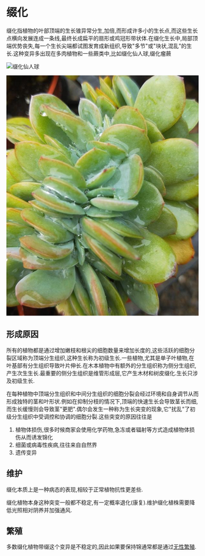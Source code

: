 # 缀化

缀化指植物的叶部顶端的生长锥异常分生,加倍,而形成许多小的生长点,而这些生长点横向发展连成一条线,最终长成扁平的扇形或鸡冠形带状体.在缀化生长中,局部顶端优势丧失,每一个生长尖端都试图发育成新组织,导致"多节"或"块状,混乱"的生长.这种变异多出现在多肉植物和一些蕨类中,比如缀化仙人球,缀化瘤蕨

![缀化仙人球](../../../assets/images/202204201703)

![缀化瘤蕨](../../../assets/images/642a785f729c45f28f487e2b2a1a4696.jpeg)

## 形成原因

所有的植物都是通过增加嫩枝和根尖的细胞数量来增加长度的,这些活跃的细胞分裂区域称为顶端分生组织,这种生长称为初级生长.一些植物,尤其是单子叶植物,在叶基部有分生组织导致叶片伸长.在木本植物中有额外的分生组织称为侧分生组织,产生次生生长.最重要的侧分生组织是维管形成层,它产生木材和树皮缀化.生长只涉及初级生长.

在每种植物中顶端分生组织和中间分生组织的细胞分裂会经过环境和自身调节从而形成独特的茎和叶形状.例如在抑制分枝的情况下,顶端的快速生长会导致茎长而细,而生长缓慢则会导致茎"更肥".偶尔会发生一种称为生长突变的现象,它"扰乱"了初级分生组织中受调控和协调的细胞分裂.这些突变的原因往往是

1. 植物体损伤,很多时候商家会使用化学药物,急冻或者辐射等方式造成植物体损伤从而诱发锦化
2. 细菌或病毒性疾病,往往来自自然界
3. 遗传变异

## 维护

缀化本质上是一种病态的表现,相较于正常植物抗性更差些.

缀化植物本身这种突变一般都不稳定,有一定概率退化(康复).维护缀化植株需要降低光照相对阴养并加强通风.

## 繁殖

多数缀化植物带缀这个变异是不稳定的,因此如果要保持锦通常都是通过[无性繁殖](https://blog.hszofficial.site/BalconyPlantLook-upTable/%E6%A4%8D%E7%89%A9%E7%B9%81%E6%AE%96%E6%96%B9%E5%BC%8F#%E6%97%A0%E6%80%A7%E7%94%9F%E6%AE%96).
